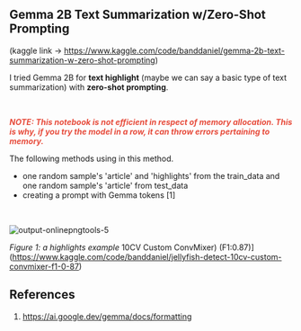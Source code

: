 ## Gemma 2B Text Summarization w/Zero-Shot Prompting

(kaggle link -> https://www.kaggle.com/code/banddaniel/gemma-2b-text-summarization-w-zero-shot-prompting)

I tried Gemma 2B for <b>text highlight</b> (maybe we can say a basic type of text summarization) with <b>zero-shot prompting</b>.

<br>

<span style="color:#e74c3c;"> <b><i> NOTE: This notebook is not efficient in respect of memory allocation. This is why, if you try the model in a row, it can throw errors pertaining to memory.</i></b> </span>

The following methods using in this method.

* one random sample's  'article' and 'highlights' from the train_data and one random sample's  'article' from test_data
* creating a prompt with Gemma tokens [1]

<br>

![output-onlinepngtools-5](https://github.com/john-fante/my-deep-learning-projects/assets/50263592/9cfe2b9b-8fad-4c50-b5c6-b6c5822bddd9)

<i>Figure 1: a highlights example</i>
10CV Custom ConvMixer) (F1:0.87)](https://www.kaggle.com/code/banddaniel/jellyfish-detect-10cv-custom-convmixer-f1-0-87)


## References
1. https://ai.google.dev/gemma/docs/formatting

